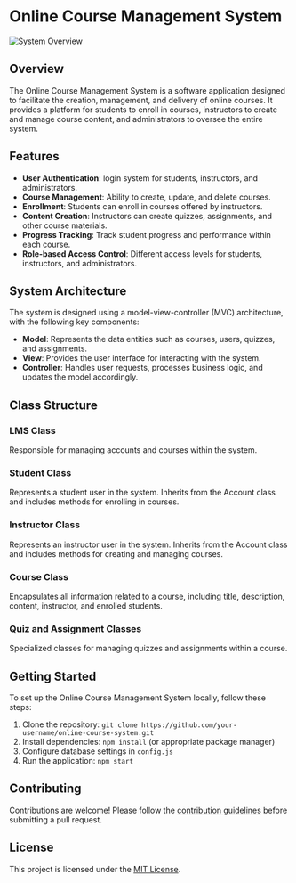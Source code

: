 # Online Course Management System

![System Overview](link-to-system-image.png)

## Overview

The Online Course Management System is a software application designed to facilitate the creation, management, and delivery of online courses. It provides a platform for students to enroll in courses, instructors to create and manage course content, and administrators to oversee the entire system.

## Features

- **User Authentication**: login system for students, instructors, and administrators.
- **Course Management**: Ability to create, update, and delete courses.
- **Enrollment**: Students can enroll in courses offered by instructors.
- **Content Creation**: Instructors can create quizzes, assignments, and other course materials.
- **Progress Tracking**: Track student progress and performance within each course.
- **Role-based Access Control**: Different access levels for students, instructors, and administrators.

## System Architecture

The system is designed using a model-view-controller (MVC) architecture, with the following key components:

- **Model**: Represents the data entities such as courses, users, quizzes, and assignments.
- **View**: Provides the user interface for interacting with the system.
- **Controller**: Handles user requests, processes business logic, and updates the model accordingly.

## Class Structure

### LMS Class

Responsible for managing accounts and courses within the system.

### Student Class

Represents a student user in the system. Inherits from the Account class and includes methods for enrolling in courses.

### Instructor Class

Represents an instructor user in the system. Inherits from the Account class and includes methods for creating and managing courses.

### Course Class

Encapsulates all information related to a course, including title, description, content, instructor, and enrolled students.

### Quiz and Assignment Classes

Specialized classes for managing quizzes and assignments within a course.

## Getting Started

To set up the Online Course Management System locally, follow these steps:

1. Clone the repository: `git clone https://github.com/your-username/online-course-system.git`
2. Install dependencies: `npm install` (or appropriate package manager)
3. Configure database settings in `config.js`
4. Run the application: `npm start`

## Contributing

Contributions are welcome! Please follow the [contribution guidelines](CONTRIBUTING.md) before submitting a pull request.

## License

This project is licensed under the [MIT License](LICENSE).
